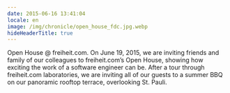 ```yaml
---
date: 2015-06-16 13:41:04
locale: en
image: /img/chronicle/open_house_fdc.jpg.webp
hideHeaderTitle: true
---
```


Open House @ freiheit.com. On June 19, 2015, we are inviting friends and family of our colleagues to freiheit.com’s Open House, showing how exciting the work of a software engineer can be. After a tour through freiheit.com laboratories, we are inviting all of our guests to a summer BBQ  on our panoramic rooftop terrace, overlooking St. Pauli.